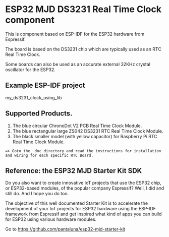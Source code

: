 # ESP32 MJD DS3231 Real Time Clock component
This is component based on ESP-IDF for the ESP32 hardware from Espressif.

The board is based on the DS3231 chip which are typically used as an RTC Real Time Clock.

Some boards can also be used as an accurate external 32KHz crystal oscillator for the ESP32.



## Example ESP-IDF project
my_ds3231_clock_using_lib



## Supported Products.
1. The blue circular ChronoDot V2 PCB Real Time Clock Module.
2. The blue rectangular large ZS042 DS3231 RTC Real Time Clock Module.
3. The black smaller model (with yellow capacitor) for Raspberry Pi RTC Real Time Clock Module.

```
=> Goto the _doc directory and read the instructions for installation and wiring for each specific RTC Board.
```



## Reference: the ESP32 MJD Starter Kit SDK

Do you also want to create innovative IoT projects that use the ESP32 chip, or ESP32-based modules, of the popular company Espressif? Well, I did and still do. And I hope you do too.

The objective of this well documented Starter Kit is to accelerate the development of your IoT projects for ESP32 hardware using the ESP-IDF framework from Espressif and get inspired what kind of apps you can build for ESP32 using various hardware modules.

Go to https://github.com/pantaluna/esp32-mjd-starter-kit

